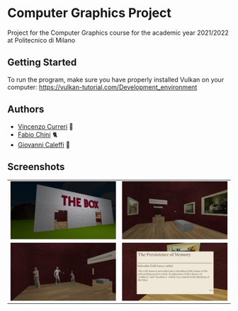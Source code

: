 # Computer Graphics Project

Project for the Computer Graphics course for the academic year 2021/2022 at Politecnico di Milano

## Getting Started

To run the program, make sure you have properly installed Vulkan on your computer: https://vulkan-tutorial.com/Development_environment

## Authors
- [Vincenzo Curreri](https://github.com/Vinz-z) :pizza:
- [Fabio Chini](https://github.com/chinifabio) :cat2:
- [Giovanni Caleffi](https://github.com/giovannicaleffi) :musical_score:

## Screenshots
| | |
|:-------------------------:|:-------------------------:|
|<img width="1700" alt="Museum Proj 1" src="https://github.com/Vinz-z/CG-Project-Museum/blob/b9dfdbc24320f061772886086c2c692e713377f2/Images/Museum%20Project%201.png"> |  <img width="1700" alt="Museum Proj 2" src="https://github.com/Vinz-z/CG-Project-Museum/blob/b9dfdbc24320f061772886086c2c692e713377f2/Images/Museum%20Project%202.png">|
|<img width="1700" alt="Museum Proj 3" src="https://github.com/Vinz-z/CG-Project-Museum/blob/b9dfdbc24320f061772886086c2c692e713377f2/Images/Museum%20Project%203.png">|<img width="1700" alt="Museum Proj 4" src="https://github.com/Vinz-z/CG-Project-Museum/blob/b9dfdbc24320f061772886086c2c692e713377f2/Images/Museum%20Project%204.png">
